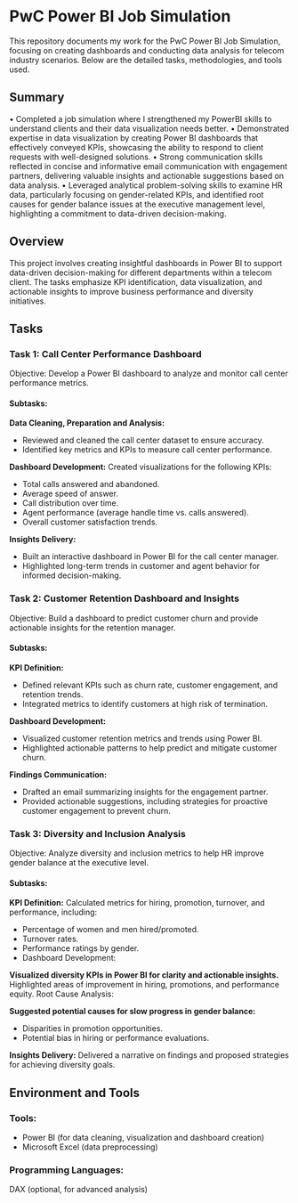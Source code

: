 # PwC Power BI Job Simulation
This repository documents my work for the PwC Power BI Job Simulation, focusing on creating dashboards and conducting data analysis for telecom industry scenarios. Below are the detailed tasks, methodologies, and tools used.

## Summary
•	Completed a job simulation where I strengthened my PowerBI skills to understand clients and their data visualization needs better.
•	Demonstrated expertise in data visualization by creating Power BI dashboards that effectively conveyed KPIs, showcasing the ability to respond to client requests with well-designed solutions.
•	Strong communication skills reflected in concise and informative email communication with engagement partners, delivering valuable insights and actionable suggestions based on data analysis.
•	Leveraged analytical problem-solving skills to examine HR data, particularly focusing on gender-related KPIs, and identified root causes for gender balance issues at the executive management level, highlighting a commitment to data-driven decision-making.

## Overview
This project involves creating insightful dashboards in Power BI to support data-driven decision-making for different departments within a telecom client. The tasks emphasize KPI identification, data visualization, and actionable insights to improve business performance and diversity initiatives.

## Tasks
### Task 1: Call Center Performance Dashboard
Objective: Develop a Power BI dashboard to analyze and monitor call center performance metrics.

#### Subtasks:

**Data Cleaning, Preparation and Analysis:**
- Reviewed and cleaned the call center dataset to ensure accuracy.
- Identified key metrics and KPIs to measure call center performance.

**Dashboard Development:**
Created visualizations for the following KPIs:
- Total calls answered and abandoned.
- Average speed of answer.
- Call distribution over time.
- Agent performance (average handle time vs. calls answered).
- Overall customer satisfaction trends.

**Insights Delivery:**
- Built an interactive dashboard in Power BI for the call center manager.
- Highlighted long-term trends in customer and agent behavior for informed decision-making.


### Task 2: Customer Retention Dashboard and Insights
Objective: Build a dashboard to predict customer churn and provide actionable insights for the retention manager.

#### Subtasks:

**KPI Definition:**
- Defined relevant KPIs such as churn rate, customer engagement, and retention trends.
- Integrated metrics to identify customers at high risk of termination.

**Dashboard Development:**
- Visualized customer retention metrics and trends using Power BI.
- Highlighted actionable patterns to help predict and mitigate customer churn.

**Findings Communication:**
- Drafted an email summarizing insights for the engagement partner.
- Provided actionable suggestions, including strategies for proactive customer engagement to prevent churn.

### Task 3: Diversity and Inclusion Analysis
Objective: Analyze diversity and inclusion metrics to help HR improve gender balance at the executive level.

#### Subtasks:

**KPI Definition:**
Calculated metrics for hiring, promotion, turnover, and performance, including:
- Percentage of women and men hired/promoted.
- Turnover rates.
- Performance ratings by gender.
- Dashboard Development:

**Visualized diversity KPIs in Power BI for clarity and actionable insights.**
Highlighted areas of improvement in hiring, promotions, and performance equity.
Root Cause Analysis:

**Suggested potential causes for slow progress in gender balance:**
- Disparities in promotion opportunities.
- Potential bias in hiring or performance evaluations.

**Insights Delivery:**
Delivered a narrative on findings and proposed strategies for achieving diversity goals.


## Environment and Tools
### Tools:
- Power BI (for data cleaning, visualization and dashboard creation)
- Microsoft Excel (data preprocessing)

### Programming Languages:
DAX (optional, for advanced analysis)
